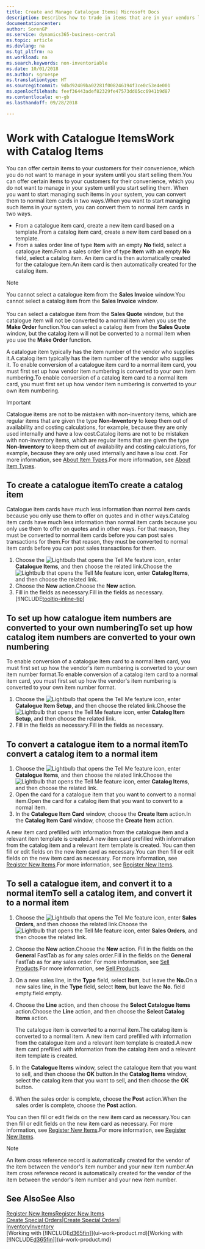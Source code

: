 ```yaml
---
title: Create and Manage Catalogue Items| Microsoft Docs
description: Describes how to trade in items that are in your vendors list of items but not in your own list of items.
documentationcenter: 
author: SorenGP
ms.service: dynamics365-business-central
ms.topic: article
ms.devlang: na
ms.tgt_pltfrm: na
ms.workload: na
ms.search.keywords: non-inventoriable
ms.date: 10/01/2018
ms.author: sgroespe
ms.translationtype: HT
ms.sourcegitcommit: 9dbd92409ba02281f008246194f3ce0c53e4e001
ms.openlocfilehash: feef36443adef82329fe47573dd05cc6941b9d87
ms.contentlocale: en-gb
ms.lasthandoff: 09/28/2018

---
```

# <a name="work-with-catalog-items"></a><span data-ttu-id="97f63-103">Work with Catalogue Items</span><span class="sxs-lookup"><span data-stu-id="97f63-103">Work with Catalog Items</span></span>
<span data-ttu-id="97f63-104">You can offer certain items to your customers for their convenience, which you do not want to manage in your system until you start selling them.</span><span class="sxs-lookup"><span data-stu-id="97f63-104">You can offer certain items to your customers for their convenience, which you do not want to manage in your system until you start selling them.</span></span> <span data-ttu-id="97f63-105">When you want to start managing such items in your system, you can convert them to normal item cards in two ways.</span><span class="sxs-lookup"><span data-stu-id="97f63-105">When you want to start managing such items in your system, you can convert them to normal item cards in two ways.</span></span>

* <span data-ttu-id="97f63-106">From a catalogue item card, create a new item card based on a template.</span><span class="sxs-lookup"><span data-stu-id="97f63-106">From a catalog item card, create a new item card based on a template.</span></span>
* <span data-ttu-id="97f63-107">From a sales order line of type **Item** with an empty **No** field, select a catalogue item.</span><span class="sxs-lookup"><span data-stu-id="97f63-107">From a sales order line of type **Item** with an empty **No** field, select a catalog item.</span></span> <span data-ttu-id="97f63-108">An item card is then automatically created for the catalogue item.</span><span class="sxs-lookup"><span data-stu-id="97f63-108">An item card is then automatically created for the catalog item.</span></span>

> [!NOTE]  
> <span data-ttu-id="97f63-109">You cannot select a catalogue item from the **Sales Invoice** window.</span><span class="sxs-lookup"><span data-stu-id="97f63-109">You cannot select a catalog item from the **Sales Invoice** window.</span></span><br /><br />
> <span data-ttu-id="97f63-110">You can select a catalogue item from the **Sales Quote** window, but the catalogue item will not be converted to a normal item when you use the **Make Order** function.</span><span class="sxs-lookup"><span data-stu-id="97f63-110">You can select a catalog item from the **Sales Quote** window, but the catalog item will not be converted to a normal item when you use the **Make Order** function.</span></span>

<span data-ttu-id="97f63-111">A catalogue item typically has the item number of the vendor who supplies it.</span><span class="sxs-lookup"><span data-stu-id="97f63-111">A catalog item typically has the item number of the vendor who supplies it.</span></span> <span data-ttu-id="97f63-112">To enable conversion of a catalogue item card to a normal item card, you must first set up how vendor item numbering is converted to your own item numbering.</span><span class="sxs-lookup"><span data-stu-id="97f63-112">To enable conversion of a catalog item card to a normal item card, you must first set up how vendor item numbering is converted to your own item numbering.</span></span>   

> [!Important]
> <span data-ttu-id="97f63-113">Catalogue items are not to be mistaken with non-inventory items, which are regular items that are given the type **Non-Inventory** to keep them out of availability and costing calculations, for example, because they are only used internally and have a low cost.</span><span class="sxs-lookup"><span data-stu-id="97f63-113">Catalog items are not to be mistaken with non-inventory items, which are regular items that are given the type **Non-Inventory** to keep them out of availability and costing calculations, for example, because they are only used internally and have a low cost.</span></span> <span data-ttu-id="97f63-114">For more information, see [About Item Types](inventory-about-item-types.md).</span><span class="sxs-lookup"><span data-stu-id="97f63-114">For more information, see [About Item Types](inventory-about-item-types.md).</span></span>

## <a name="to-create-a-catalog-item"></a><span data-ttu-id="97f63-115">To create a catalogue item</span><span class="sxs-lookup"><span data-stu-id="97f63-115">To create a catalog item</span></span>
<span data-ttu-id="97f63-116">Catalogue item cards have much less information than normal item cards because you only use them to offer on quotes and in other ways.</span><span class="sxs-lookup"><span data-stu-id="97f63-116">Catalog item cards have much less information than normal item cards because you only use them to offer on quotes and in other ways.</span></span> <span data-ttu-id="97f63-117">For that reason, they must be converted to normal item cards before you can post sales transactions for them.</span><span class="sxs-lookup"><span data-stu-id="97f63-117">For that reason, they must be converted to normal item cards before you can post sales transactions for them.</span></span>

1. <span data-ttu-id="97f63-118">Choose the ![Lightbulb that opens the Tell Me feature](media/ui-search/search_small.png "Tell me what you want to do") icon, enter **Catalogue Items**, and then choose the related link.</span><span class="sxs-lookup"><span data-stu-id="97f63-118">Choose the ![Lightbulb that opens the Tell Me feature](media/ui-search/search_small.png "Tell me what you want to do") icon, enter **Catalog Items**, and then choose the related link.</span></span>
2. <span data-ttu-id="97f63-119">Choose the **New** action.</span><span class="sxs-lookup"><span data-stu-id="97f63-119">Choose the **New** action.</span></span>
3. <span data-ttu-id="97f63-120">Fill in the fields as necessary.</span><span class="sxs-lookup"><span data-stu-id="97f63-120">Fill in the fields as necessary.</span></span> [!INCLUDE[tooltip-inline-tip](includes/tooltip-inline-tip_md.md)]

## <a name="to-set-up-how-catalog-item-numbers-are-converted-to-your-own-numbering"></a><span data-ttu-id="97f63-121">To set up how catalogue item numbers are converted to your own numbering</span><span class="sxs-lookup"><span data-stu-id="97f63-121">To set up how catalog item numbers are converted to your own numbering</span></span>
<span data-ttu-id="97f63-122">To enable conversion of a catalogue item card to a normal item card, you must first set up how the vendor's item numbering is converted to your own item number format.</span><span class="sxs-lookup"><span data-stu-id="97f63-122">To enable conversion of a catalog item card to a normal item card, you must first set up how the vendor's item numbering is converted to your own item number format.</span></span>

1. <span data-ttu-id="97f63-123">Choose the ![Lightbulb that opens the Tell Me feature](media/ui-search/search_small.png "Tell me what you want to do") icon, enter **Catalogue Item Setup**, and then choose the related link.</span><span class="sxs-lookup"><span data-stu-id="97f63-123">Choose the ![Lightbulb that opens the Tell Me feature](media/ui-search/search_small.png "Tell me what you want to do") icon, enter **Catalog Item Setup**, and then choose the related link.</span></span>
2. <span data-ttu-id="97f63-124">Fill in the fields as necessary.</span><span class="sxs-lookup"><span data-stu-id="97f63-124">Fill in the fields as necessary.</span></span>

## <a name="to-convert-a-catalog-item-to-a-normal-item"></a><span data-ttu-id="97f63-125">To convert a catalogue item to a normal item</span><span class="sxs-lookup"><span data-stu-id="97f63-125">To convert a catalog item to a normal item</span></span>
1. <span data-ttu-id="97f63-126">Choose the ![Lightbulb that opens the Tell Me feature](media/ui-search/search_small.png "Tell me what you want to do") icon, enter **Catalogue Items**, and then choose the related link.</span><span class="sxs-lookup"><span data-stu-id="97f63-126">Choose the ![Lightbulb that opens the Tell Me feature](media/ui-search/search_small.png "Tell me what you want to do") icon, enter **Catalog Items**, and then choose the related link.</span></span>
2. <span data-ttu-id="97f63-127">Open the card for a catalogue item that you want to convert to a normal item.</span><span class="sxs-lookup"><span data-stu-id="97f63-127">Open the card for a catalog item that you want to convert to a normal item.</span></span>
3. <span data-ttu-id="97f63-128">In the **Catalogue Item Card** window, choose the **Create Item** action.</span><span class="sxs-lookup"><span data-stu-id="97f63-128">In the **Catalog Item Card** window, choose the **Create Item** action.</span></span>

<span data-ttu-id="97f63-129">A new item card prefilled with information from the catalogue item and a relevant item template is created.</span><span class="sxs-lookup"><span data-stu-id="97f63-129">A new item card prefilled with information from the catalog item and a relevant item template is created.</span></span> <span data-ttu-id="97f63-130">You can then fill or edit fields on the new item card as necessary.</span><span class="sxs-lookup"><span data-stu-id="97f63-130">You can then fill or edit fields on the new item card as necessary.</span></span> <span data-ttu-id="97f63-131">For more information, see [Register New Items](inventory-how-register-new-items.md).</span><span class="sxs-lookup"><span data-stu-id="97f63-131">For more information, see [Register New Items](inventory-how-register-new-items.md).</span></span>

## <a name="to-sell-a-catalog-item-and-convert-it-to-a-normal-item"></a><span data-ttu-id="97f63-132">To sell a catalogue item, and convert it to a normal item</span><span class="sxs-lookup"><span data-stu-id="97f63-132">To sell a catalog item, and convert it to a normal item</span></span>
1. <span data-ttu-id="97f63-133">Choose the ![Lightbulb that opens the Tell Me feature](media/ui-search/search_small.png "Tell me what you want to do") icon, enter **Sales Orders**, and then choose the related link.</span><span class="sxs-lookup"><span data-stu-id="97f63-133">Choose the ![Lightbulb that opens the Tell Me feature](media/ui-search/search_small.png "Tell me what you want to do") icon, enter **Sales Orders**, and then choose the related link.</span></span>
2. <span data-ttu-id="97f63-134">Choose the **New** action.</span><span class="sxs-lookup"><span data-stu-id="97f63-134">Choose the **New** action.</span></span> <span data-ttu-id="97f63-135">Fill in the fields on the **General** FastTab as for any sales order.</span><span class="sxs-lookup"><span data-stu-id="97f63-135">Fill in the fields on the **General** FastTab as for any sales order.</span></span> <span data-ttu-id="97f63-136">For more information, see [Sell Products](sales-how-sell-products.md).</span><span class="sxs-lookup"><span data-stu-id="97f63-136">For more information, see [Sell Products](sales-how-sell-products.md).</span></span>
3. <span data-ttu-id="97f63-137">On a new sales line, in the **Type** field, select **Item**, but leave the **No.**</span><span class="sxs-lookup"><span data-stu-id="97f63-137">On a new sales line, in the **Type** field, select **Item**, but leave the **No.**</span></span> <span data-ttu-id="97f63-138">field empty.</span><span class="sxs-lookup"><span data-stu-id="97f63-138">field empty.</span></span>
4. <span data-ttu-id="97f63-139">Choose the **Line** action, and then choose the **Select Catalogue Items** action.</span><span class="sxs-lookup"><span data-stu-id="97f63-139">Choose the **Line** action, and then choose the **Select Catalog Items** action.</span></span>

    <span data-ttu-id="97f63-140">The catalogue item is converted to a normal item.</span><span class="sxs-lookup"><span data-stu-id="97f63-140">The catalog item is converted to a normal item.</span></span> <span data-ttu-id="97f63-141">A new item card prefilled with information from the catalogue item and a relevant item template is created.</span><span class="sxs-lookup"><span data-stu-id="97f63-141">A new item card prefilled with information from the catalog item and a relevant item template is created.</span></span>
5. <span data-ttu-id="97f63-142">In the **Catalogue Items** window, select the catalogue item that you want to sell, and then choose the **OK** button.</span><span class="sxs-lookup"><span data-stu-id="97f63-142">In the **Catalog Items** window, select the catalog item that you want to sell, and then choose the **OK** button.</span></span>
6. <span data-ttu-id="97f63-143">When the sales order is complete, choose the **Post** action.</span><span class="sxs-lookup"><span data-stu-id="97f63-143">When the sales order is complete, choose the **Post** action.</span></span>

<span data-ttu-id="97f63-144">You can then fill or edit fields on the new item card as necessary.</span><span class="sxs-lookup"><span data-stu-id="97f63-144">You can then fill or edit fields on the new item card as necessary.</span></span> <span data-ttu-id="97f63-145">For more information, see [Register New Items](inventory-how-register-new-items.md).</span><span class="sxs-lookup"><span data-stu-id="97f63-145">For more information, see [Register New Items](inventory-how-register-new-items.md).</span></span>

> [!NOTE]  
>   <span data-ttu-id="97f63-146">An Item cross reference record is automatically created for the vendor of the item between the vendor's item number and your new item number.</span><span class="sxs-lookup"><span data-stu-id="97f63-146">An Item cross reference record is automatically created for the vendor of the item between the vendor's item number and your new item number.</span></span>

## <a name="see-also"></a><span data-ttu-id="97f63-147">See Also</span><span class="sxs-lookup"><span data-stu-id="97f63-147">See Also</span></span>
[<span data-ttu-id="97f63-148">Register New Items</span><span class="sxs-lookup"><span data-stu-id="97f63-148">Register New Items</span></span>](inventory-how-register-new-items.md)  
<span data-ttu-id="97f63-149">[Create Special Orders](sales-how-to-create-special-orders.md)|</span><span class="sxs-lookup"><span data-stu-id="97f63-149">[Create Special Orders](sales-how-to-create-special-orders.md)|</span></span>  
[<span data-ttu-id="97f63-150">Inventory</span><span class="sxs-lookup"><span data-stu-id="97f63-150">Inventory</span></span>](inventory-manage-inventory.md)  
<span data-ttu-id="97f63-151">[Working with [!INCLUDE[d365fin](includes/d365fin_md.md)]](ui-work-product.md)</span><span class="sxs-lookup"><span data-stu-id="97f63-151">[Working with [!INCLUDE[d365fin](includes/d365fin_md.md)]](ui-work-product.md)</span></span>

